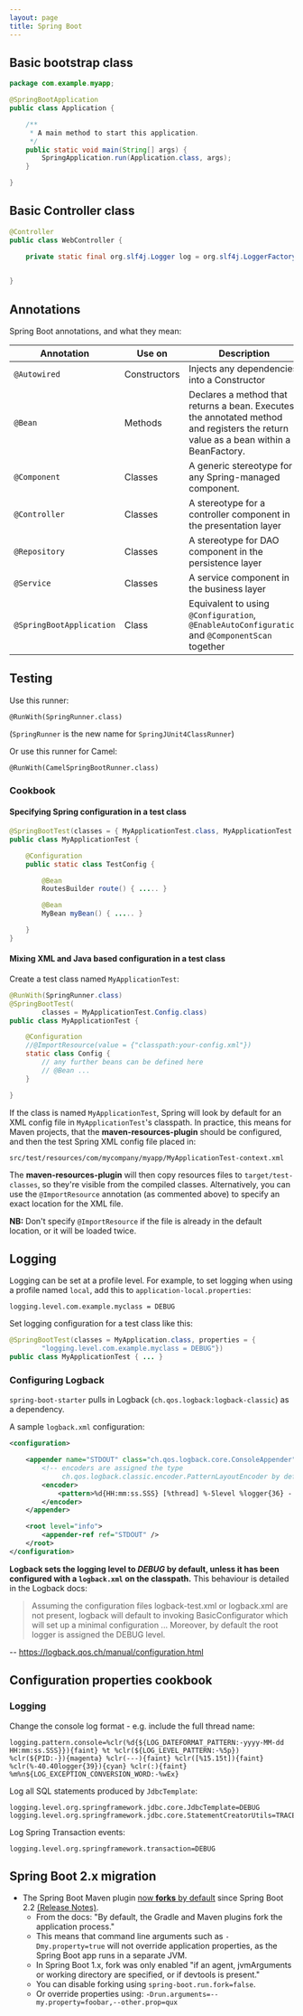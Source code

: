 ```yaml
---
layout: page
title: Spring Boot
---
```


## Basic bootstrap class

```java
package com.example.myapp;

@SpringBootApplication
public class Application {

    /**
     * A main method to start this application.
     */
    public static void main(String[] args) {
        SpringApplication.run(Application.class, args);
    }

}
```

## Basic Controller class

```java
@Controller
public class WebController {

    private static final org.slf4j.Logger log = org.slf4j.LoggerFactory.getLogger(WebController.class);

    
}

```

## Annotations

Spring Boot annotations, and what they mean:

| Annotation          | Use on        | Description               | Use for                   |
| ------------------- | ------------- | ------------------------- | ------------------------- |
| `@Autowired`        | Constructors  | Injects any dependencies into a Constructor | ... |
| `@Bean`             | Methods       | Declares a method that returns a bean. Executes the annotated method and registers the return value as a bean within a BeanFactory. | Equivalent to `<bean...>` in XML configuration. |
| `@Component`        | Classes       | A generic stereotype for any Spring-managed component. | ... |
| `@Controller`       | Classes       | A stereotype for a controller component in the presentation layer |
| `@Repository`       | Classes       | A stereotype for DAO component in the persistence layer | ... |
| `@Service`          | Classes | A service component in the business layer |
| `@SpringBootApplication` | Class | Equivalent to using `@Configuration`, `@EnableAutoConfiguration` and `@ComponentScan` together | ... |


## Testing

Use this runner:

    @RunWith(SpringRunner.class)

(`SpringRunner` is the new name for `SpringJUnit4ClassRunner`)

Or use this runner for Camel:

    @RunWith(CamelSpringBootRunner.class)

### Cookbook

#### Specifying Spring configuration in a test class

```java
@SpringBootTest(classes = { MyApplicationTest.class, MyApplicationTest.TestConfig.class })
public class MyApplicationTest {

    @Configuration
    public static class TestConfig {

        @Bean
        RoutesBuilder route() { ..... }

        @Bean
        MyBean myBean() { ..... }

    }
}
```

#### Mixing XML and Java based configuration in a test class

Create a test class named `MyApplicationTest`:

```java
@RunWith(SpringRunner.class)
@SpringBootTest(
        classes = MyApplicationTest.Config.class)
public class MyApplicationTest {

    @Configuration
    //@ImportResource(value = {"classpath:your-config.xml"})
    static class Config {
        // any further beans can be defined here
        // @Bean ...
    }

}
```

If the class is named `MyApplicationTest`, Spring will look by default for an XML config file in `MyApplicationTest`'s classpath. In practice, this means for Maven projects, that the **maven-resources-plugin** should be configured, and then the test Spring XML config file placed in:

    src/test/resources/com/mycompany/myapp/MyApplicationTest-context.xml

The **maven-resources-plugin** will then copy resources files to `target/test-classes`, so they're visible from the compiled classes. Alternatively, you can use the `@ImportResource` annotation (as commented above) to specify an exact location for the XML file.

**NB:** Don't specify `@ImportResource` if the file is already in the default location, or it will be loaded twice.

## Logging

Logging can be set at a profile level. For example, to set logging when using a profile named `local`, add this to `application-local.properties`:

    logging.level.com.example.myclass = DEBUG

Set logging configuration for a test class like this:

```java
@SpringBootTest(classes = MyApplication.class, properties = {
        "logging.level.com.example.myclass = DEBUG"})
public class MyApplicationTest { ... }
```

### Configuring Logback

`spring-boot-starter` pulls in Logback (`ch.qos.logback:logback-classic`) as a dependency.

A sample `logback.xml` configuration:

```xml
<configuration>

    <appender name="STDOUT" class="ch.qos.logback.core.ConsoleAppender">
        <!-- encoders are assigned the type
             ch.qos.logback.classic.encoder.PatternLayoutEncoder by default -->
        <encoder>
            <pattern>%d{HH:mm:ss.SSS} [%thread] %-5level %logger{36} - %msg%n</pattern>
        </encoder>
    </appender>

    <root level="info">
        <appender-ref ref="STDOUT" />
    </root>
</configuration>
```

**Logback sets the logging level to _DEBUG_ by default, unless it has been configured with a `logback.xml` on the classpath.**  This behaviour is detailed in the Logback docs:

> Assuming the configuration files logback-test.xml or logback.xml are not present, logback will default to invoking BasicConfigurator which will set up a minimal configuration ... Moreover, by default the root logger is assigned the DEBUG level.

-- https://logback.qos.ch/manual/configuration.html

## Configuration properties cookbook

### Logging

Change the console log format - e.g. include the full thread name:

    logging.pattern.console=%clr(%d{${LOG_DATEFORMAT_PATTERN:-yyyy-MM-dd HH:mm:ss.SSS}}){faint} %t %clr(${LOG_LEVEL_PATTERN:-%5p}) %clr(${PID:-}){magenta} %clr(---){faint} %clr([%15.15t]){faint} %clr(%-40.40logger{39}){cyan} %clr(:){faint} %m%n${LOG_EXCEPTION_CONVERSION_WORD:-%wEx}

Log all SQL statements produced by `JdbcTemplate`:

    logging.level.org.springframework.jdbc.core.JdbcTemplate=DEBUG
    logging.level.org.springframework.jdbc.core.StatementCreatorUtils=TRACE

Log Spring Transaction events:

    logging.level.org.springframework.transaction=DEBUG

## Spring Boot 2.x migration

- The Spring Boot Maven plugin [now **forks** by default][gh-16945] since Spring Boot 2.2 [(Release Notes)][22rn].
  - From the docs: "By default, the Gradle and Maven plugins fork the
application process."
  - This means that command line arguments such as `-Dmy.property=true` will not override application properties, as the Spring Boot app runs in a separate JVM.
  - In Spring Boot 1.x, fork was only enabled "if an agent, jvmArguments or working directory are specified, or if devtools is present."
  - You can disable forking using `spring-boot.run.fork=false`.
  - Or override properties using: `-Drun.arguments=--my.property=foobar,--other.prop=qux`

[gh-16945]: https://github.com/spring-projects/spring-boot/issues/16945
[22rn]: https://github.com/spring-projects/spring-boot/wiki/Spring-Boot-2.2-Release-Notes#fork-enabled-by-default-in-maven-plugin
